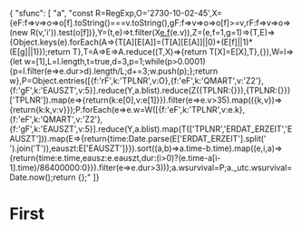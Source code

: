 {
    "sfunc": [
      "a",
      "const R=RegExp,O='2730-10-02-45',X={eF:f=>v=>o=>o[f].toString()===v.toString(),gF:f=>v=>o=>o[f]>=v,rF:f=>v=>o=>(new R(v,'i')).test(o[f])},Y=(t,e)=>t.filter(X[e.f](e.k)(e.v)),Z=(e,f=1,g=1)=>(T,E)=>{Object.keys(e).forEach(A=>{T[A][E[A]]=(T[A][E[A]]||0)+(E[f]||1)*(E[g]||1)});return T},T=A=>E=>A.reduce((T,X)=>{return T[X]=E[X],T},{}),W=l=>{let w=[1],L=l.length,t=true,d=3,p=1;while(p>0.0001){p=l.filter(e=>e.dur>d).length/L;d+=3;w.push(p);};return w},P=Object.entries([{f:'rF',k:'TPLNR',v:O},{f:'eF',k:'QMART',v:'Z2'},{f:'gF',k:'EAUSZT',v:5}].reduce(Y,a.blist).reduce(Z({TPLNR:{}}),{TPLNR:{}})['TPLNR']).map(e=>{return{k:e[0],v:e[1]}}).filter(e=>e.v>35).map(({k,v})=>{return{k:k,v:v}});P.forEach(e=>e.w=W([{f:'eF',k:'TPLNR',v:e.k},{f:'eF',k:'QMART',v:'Z2'},{f:'gF',k:'EAUSZT',v:5}].reduce(Y,a.blist).map(T(['TPLNR','ERDAT_ERZEIT','EAUSZT'])).map(E=>{return{time:Date.parse(E['ERDAT_ERZEIT'].split(' ').join('T')),eauszt:E['EAUSZT']}}).sort((a,b)=>a.time-b.time).map((e,i,a)=>{return{time:e.time,eausz:e.eauszt,dur:(i>0)?(e.time-a[i-1].time)/86400000:0}}).filter(e=>e.dur>3)));a.wsurvival=P;a._utc.wsurvival=Date.now();return {};"
    ]}
# First
